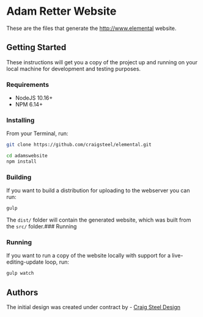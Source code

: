 # Adam Retter Website

These are the files that generate the http://www.elemental website.

## Getting Started

These instructions will get you a copy of the project up and running on your local machine for development and testing purposes.

### Requirements

* NodeJS 10.16+
* NPM 6.14+

### Installing

From your Terminal, run:

```bash
git clone https://github.com/craigsteel/elemental.git

cd adamswebsite
npm install
```

### Building

If you want to build a distribution for uploading to the webserver you can run:

```bash
gulp
```

The `dist/` folder will contain the generated website, which was built from the `src/` folder.### Running

### Running

If you want to run a copy of the website locally with support for a live-editing-update loop, run:

```bash
gulp watch
```

## Authors

The initial design was created under contract by - [Craig Steel Design](https://craigsteel-design.com)

